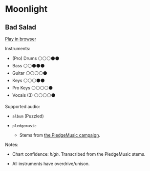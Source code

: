 # Moonlight

## Bad Salad


[Play in browser](http://pages.cs.wisc.edu/~tolly/customs/?title=moonlight&artist=bad-salad)

Instruments:

  * (Pro) Drums ⚪️⚪️⚪️⚫️⚫️
  * Bass ⚪️⚪️⚫️⚫️⚫️
  * Guitar ⚪️⚪️⚪️⚪️⚫️
  * Keys ⚪️⚪️⚪️⚫️⚫️
  * Pro Keys ⚪️⚪️⚪️⚪️⚫️
  * Vocals (3) ⚪️⚪️⚪️⚪️⚫️

Supported audio:

  * `album` (Puzzled)

  * `pledgemusic`

    * Stems from [the PledgeMusic campaign](http://www.pledgemusic.com/projects/badsalad2013).

Notes:

  * Chart confidence: *high*. Transcribed from the PledgeMusic stems.

  * All instruments have overdrive/unison.

